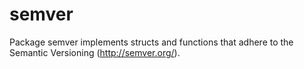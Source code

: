 semver
======

Package semver implements structs and functions that adhere to the
Semantic Versioning (http://semver.org/).
